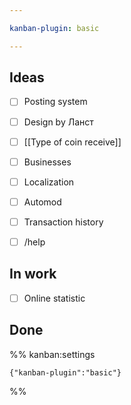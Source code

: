 ```yaml
---

kanban-plugin: basic

---
```


## Ideas

- [ ] Posting system
- [ ] Design by Ланст
- [ ] [[Type of coin receive]]
- [ ] Businesses
- [ ] Localization
- [ ] Automod
- [ ] Transaction history
- [ ] /help


## In work

- [ ] Online statistic


## Done





%% kanban:settings
```
{"kanban-plugin":"basic"}
```
%%